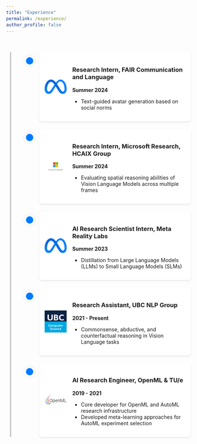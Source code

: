 ```yaml
---
title: "Experience"
permalink: /experience/
author_profile: false
---
```


<style>
  /* Timeline container */
  .timeline {
    position: relative;
    max-width: 1000px;
    margin: 50px auto;
    padding-left: 10%;
  }

  /* Vertical line */
  .timeline::after {
    content: '';
    position: absolute;
    width: 4px;
    top: 0;
    bottom: 0;
    left: 10px;
    background: #ccc;
  }

  /* Individual timeline items */
  .timeline-item {
    position: relative;
    margin: 20px 0;
    padding-left: 40px;
  }

  /* Dots on the timeline */
  .timeline-item::before {
    content: '';
    position: absolute;
    top: 10px;
    left: 0;
    width: 20px;
    height: 20px;
    border-radius: 50%;
    border: 4px solid white;
    background: #007bff;
    box-shadow: 0 0 8px rgba(0, 0, 0, 0.1);
  }

  /* Experience details */
  .experience-card {
    display: flex;
    align-items: center;
    padding: 15px;
    border-radius: 8px;
    box-shadow: 0 2px 4px rgba(0, 0, 0, 0.1);
    background: white;
  }

  /* Experience logo */
  .experience-card img {
    width: 60px;
    height: 60px;
    object-fit: contain;
    margin-right: 15px;
  }
</style>

<div class="timeline">
  <!-- Experience 1 -->
  <div class="timeline-item">
    <div class="experience-card">
      <img src="../images/meta_logo.png" alt="FAIR Logo">
      <div>
        <h3>Research Intern, FAIR Communication and Language</h3>
        <p class="date"><strong>Summer 2024</strong></p>
        <ul>
          <li>Text-guided avatar generation based on social norms</li>
        </ul>
      </div>
    </div>
  </div>

  <!-- Experience 2 -->
  <div class="timeline-item">
    <div class="experience-card">
      <img src="../images/msr_logo.jpeg" alt="Microsoft Research Logo">
      <div>
        <h3>Research Intern, Microsoft Research, HCAIX Group</h3>
        <p class="date"><strong>Summer 2024</strong></p>
        <ul>
          <li>Evaluating spatial reasoning abilities of Vision Language Models across multiple frames</li>
        </ul>
      </div>
    </div>
  </div>

  <!-- Experience 3 -->
  <div class="timeline-item">
    <div class="experience-card">
      <img src="../images/meta_logo.png" alt="Meta Reality Labs Logo">
      <div>
        <h3>AI Research Scientist Intern, Meta Reality Labs</h3>
        <p class="date"><strong>Summer 2023</strong></p>
        <ul>
          <li>Distillation from Large Language Models (LLMs) to Small Language Models (SLMs)</li>
        </ul>
      </div>
    </div>
  </div>

  <!-- Experience 4 -->
  <div class="timeline-item">
    <div class="experience-card">
      <img src="../images/ubc_cs_logo.png" alt="UBC Logo">
      <div>
        <h3>Research Assistant, UBC NLP Group</h3>
        <p class="date"><strong>2021 - Present</strong></p>
        <ul>
          <li>Commonsense, abductive, and counterfactual reasoning in Vision Language tasks</li>
        </ul>
      </div>
    </div>
  </div>

  <!-- Experience 5 -->
  <div class="timeline-item">
    <div class="experience-card">
      <img src="../images/openml_logo.png" alt="OpenML Logo">
      <div>
        <h3>AI Research Engineer, OpenML & TU/e</h3>
        <p class="date"><strong>2019 - 2021</strong></p>
        <ul>
          <li>Core developer for OpenML and AutoML research infrastructure</li>
          <li>Developed meta-learning approaches for AutoML experiment selection</li>
        </ul>
      </div>
    </div>
  </div>
</div>
